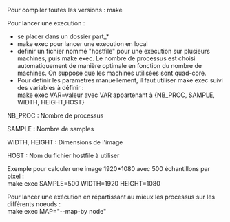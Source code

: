 Pour compiler toutes les versions : make

Pour lancer une execution : 
 - se placer dans un dossier part_*
 - make exec pour lancer une execution en local
 - definir un fichier nommé "hostfile" pour une execution sur plusieurs machines, puis make exec. Le nombre de processus est choisi automatiquement de manière optimale en fonction du nombre de machines. On suppose que les machines utilisées sont quad-core.
 - Pour definir les parametres manuellement, il faut utiliser make exec suivi des variables à définir :<br/>
 make exec VAR=valeur avec VAR appartenant à {NB_PROC, SAMPLE, WIDTH, HEIGHT,HOST} 

NB_PROC : Nombre de processus<br/>

SAMPLE : Nombre de samples<br/>

WIDTH, HEIGHT : Dimensions de l'image <br/>

HOST : Nom du fichier hostfile à utiliser<br/>

Exemple pour calculer une image 1920*1080 avec 500 échantillons par pixel : <br/>
make exec SAMPLE=500 WIDTH=1920 HEIGHT=1080<br/>

Pour lancer une exécution en répartissant au mieux les processus sur les différents noeuds :<br/>
make exec MAP="--map-by node"

